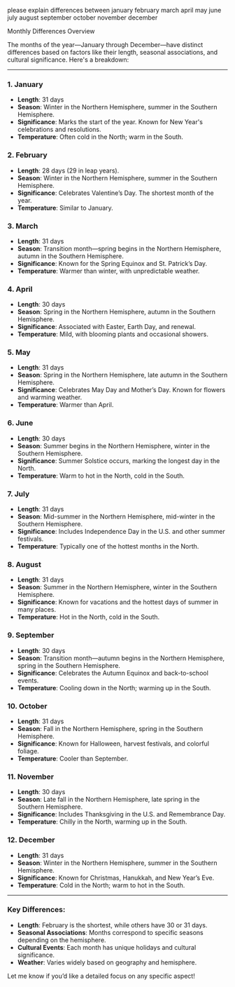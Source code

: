please explain differences between january february march april may june july august september october november december

Monthly Differences Overview



The months of the year—January through December—have distinct differences based on factors like their length, seasonal associations, and cultural significance. Here's a breakdown:

---

### 1. **January**
   - **Length**: 31 days
   - **Season**: Winter in the Northern Hemisphere, summer in the Southern Hemisphere.
   - **Significance**: Marks the start of the year. Known for New Year's celebrations and resolutions.
   - **Temperature**: Often cold in the North; warm in the South.

### 2. **February**
   - **Length**: 28 days (29 in leap years).
   - **Season**: Winter in the Northern Hemisphere, summer in the Southern Hemisphere.
   - **Significance**: Celebrates Valentine’s Day. The shortest month of the year.
   - **Temperature**: Similar to January.

### 3. **March**
   - **Length**: 31 days
   - **Season**: Transition month—spring begins in the Northern Hemisphere, autumn in the Southern Hemisphere.
   - **Significance**: Known for the Spring Equinox and St. Patrick’s Day.
   - **Temperature**: Warmer than winter, with unpredictable weather.

### 4. **April**
   - **Length**: 30 days
   - **Season**: Spring in the Northern Hemisphere, autumn in the Southern Hemisphere.
   - **Significance**: Associated with Easter, Earth Day, and renewal.
   - **Temperature**: Mild, with blooming plants and occasional showers.

### 5. **May**
   - **Length**: 31 days
   - **Season**: Spring in the Northern Hemisphere, late autumn in the Southern Hemisphere.
   - **Significance**: Celebrates May Day and Mother’s Day. Known for flowers and warming weather.
   - **Temperature**: Warmer than April.

### 6. **June**
   - **Length**: 30 days
   - **Season**: Summer begins in the Northern Hemisphere, winter in the Southern Hemisphere.
   - **Significance**: Summer Solstice occurs, marking the longest day in the North.
   - **Temperature**: Warm to hot in the North, cold in the South.

### 7. **July**
   - **Length**: 31 days
   - **Season**: Mid-summer in the Northern Hemisphere, mid-winter in the Southern Hemisphere.
   - **Significance**: Includes Independence Day in the U.S. and other summer festivals.
   - **Temperature**: Typically one of the hottest months in the North.

### 8. **August**
   - **Length**: 31 days
   - **Season**: Summer in the Northern Hemisphere, winter in the Southern Hemisphere.
   - **Significance**: Known for vacations and the hottest days of summer in many places.
   - **Temperature**: Hot in the North, cold in the South.

### 9. **September**
   - **Length**: 30 days
   - **Season**: Transition month—autumn begins in the Northern Hemisphere, spring in the Southern Hemisphere.
   - **Significance**: Celebrates the Autumn Equinox and back-to-school events.
   - **Temperature**: Cooling down in the North; warming up in the South.

### 10. **October**
   - **Length**: 31 days
   - **Season**: Fall in the Northern Hemisphere, spring in the Southern Hemisphere.
   - **Significance**: Known for Halloween, harvest festivals, and colorful foliage.
   - **Temperature**: Cooler than September.

### 11. **November**
   - **Length**: 30 days
   - **Season**: Late fall in the Northern Hemisphere, late spring in the Southern Hemisphere.
   - **Significance**: Includes Thanksgiving in the U.S. and Remembrance Day.
   - **Temperature**: Chilly in the North, warming up in the South.

### 12. **December**
   - **Length**: 31 days
   - **Season**: Winter in the Northern Hemisphere, summer in the Southern Hemisphere.
   - **Significance**: Known for Christmas, Hanukkah, and New Year’s Eve.
   - **Temperature**: Cold in the North; warm to hot in the South.

---

### Key Differences:
- **Length**: February is the shortest, while others have 30 or 31 days.
- **Seasonal Associations**: Months correspond to specific seasons depending on the hemisphere.
- **Cultural Events**: Each month has unique holidays and cultural significance.
- **Weather**: Varies widely based on geography and hemisphere. 

Let me know if you’d like a detailed focus on any specific aspect!
